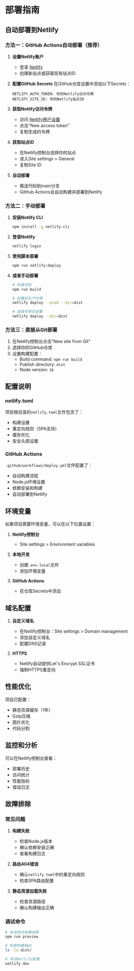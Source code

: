 # 部署指南

## 自动部署到Netlify

### 方法一：GitHub Actions自动部署（推荐）

1. **设置Netlify账户**
   - 登录 [Netlify](https://netlify.com)
   - 创建新站点或获取现有站点ID

2. **配置GitHub Secrets**
   在GitHub仓库设置中添加以下Secrets：
   ```
   NETLIFY_AUTH_TOKEN: 你的Netlify访问令牌
   NETLIFY_SITE_ID: 你的Netlify站点ID
   ```

3. **获取Netlify访问令牌**
   - 访问 [Netlify用户设置](https://app.netlify.com/user/applications#personal-access-tokens)
   - 点击"New access token"
   - 复制生成的令牌

4. **获取站点ID**
   - 在Netlify控制台选择你的站点
   - 进入Site settings > General
   - 复制Site ID

5. **自动部署**
   - 推送代码到main分支
   - GitHub Actions会自动构建并部署到Netlify

### 方法二：手动部署

1. **安装Netlify CLI**
   ```bash
   npm install -g netlify-cli
   ```

2. **登录Netlify**
   ```bash
   netlify login
   ```

3. **使用脚本部署**
   ```bash
   npm run netlify:deploy
   ```

4. **或者手动部署**
   ```bash
   # 构建项目
   npm run build
   
   # 部署到生产环境
   netlify deploy --prod --dir=dist
   
   # 或者先预览部署
   netlify deploy --dir=dist
   ```

### 方法三：直接从Git部署

1. 在Netlify控制台点击"New site from Git"
2. 选择你的GitHub仓库
3. 设置构建配置：
   - Build command: `npm run build`
   - Publish directory: `dist`
   - Node version: `18`

## 配置说明

### netlify.toml
项目根目录的`netlify.toml`文件包含了：
- 构建设置
- 重定向规则（SPA支持）
- 缓存优化
- 安全头部设置

### GitHub Actions
`.github/workflows/deploy.yml`文件配置了：
- 自动构建流程
- Node.js环境设置
- 依赖安装和构建
- 自动部署到Netlify

## 环境变量

如果项目需要环境变量，可以在以下位置设置：

1. **Netlify控制台**
   - Site settings > Environment variables

2. **本地开发**
   - 创建`.env.local`文件
   - 添加环境变量

3. **GitHub Actions**
   - 在仓库Secrets中添加

## 域名配置

1. **自定义域名**
   - 在Netlify控制台：Site settings > Domain management
   - 添加自定义域名
   - 配置DNS记录

2. **HTTPS**
   - Netlify自动提供Let's Encrypt SSL证书
   - 强制HTTPS重定向

## 性能优化

项目已配置：
- 静态资源缓存（1年）
- Gzip压缩
- 图片优化
- 代码分割

## 监控和分析

可以在Netlify控制台查看：
- 部署历史
- 访问统计
- 性能指标
- 错误日志

## 故障排除

### 常见问题

1. **构建失败**
   - 检查Node.js版本
   - 确认依赖安装正确
   - 查看构建日志

2. **路由404错误**
   - 确认`netlify.toml`中的重定向规则
   - 检查SPA路由配置

3. **静态资源加载失败**
   - 检查资源路径
   - 确认构建输出正确

### 调试命令

```bash
# 本地预览构建结果
npm run preview

# 检查构建输出
ls -la dist/

# 测试Netlify配置
netlify dev